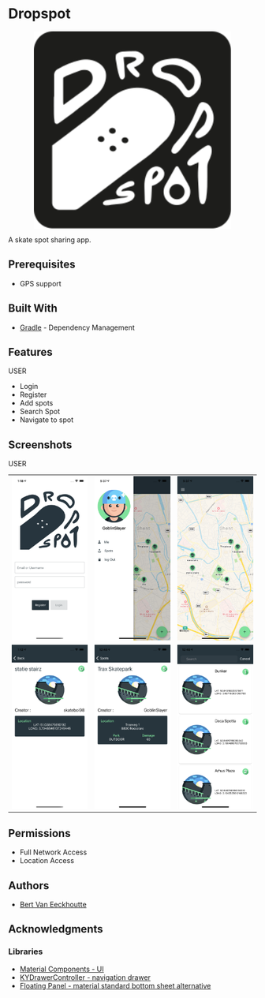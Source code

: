 # Dropspot
<p align="center">
     <img align="center" width="400" src="/readme/dropspot_logo.svg">
</p>
A skate spot sharing app.

## Prerequisites

* GPS support

## Built With

* [Gradle](https://gradle.org//) - Dependency Management

## Features

USER
- Login 
- Register
- Add spots
- Search Spot
- Navigate to spot

## Screenshots

USER

| | | |
|:-------------------------:|:-------------------------:|:-------------------------:|
|<img width="200" alt="login screen of app" src="/readme/user/login.png"> |  <img width="200" alt="navigation drawer component of app" src="/readme/user/nav_drawer.png">|<img width="200" alt="home screen of app" src="/readme/user/home.png">|
|<img width="200" alt="street spot representation" src="/readme/user/street_spot.png">  |  <img width="200" alt="park spot representation" src="/readme/user/park_spot.png">|<img width="200" alt="spot list" src="/readme/user/spot_list.png">|
     
## Permissions

- Full Network Access
- Location Access

## Authors

* [Bert Van Eeckhoutte](https://github.com/bertve)

## Acknowledgments

### Libraries

- [Material Components - UI](https://github.com/material-components/material-components-ios)
- [KYDrawerController - navigation drawer](https://github.com/ykyouhei/KYDrawerController)
- [Floating Panel - material standard bottom sheet alternative](https://github.com/SCENEE/FloatingPanel)
